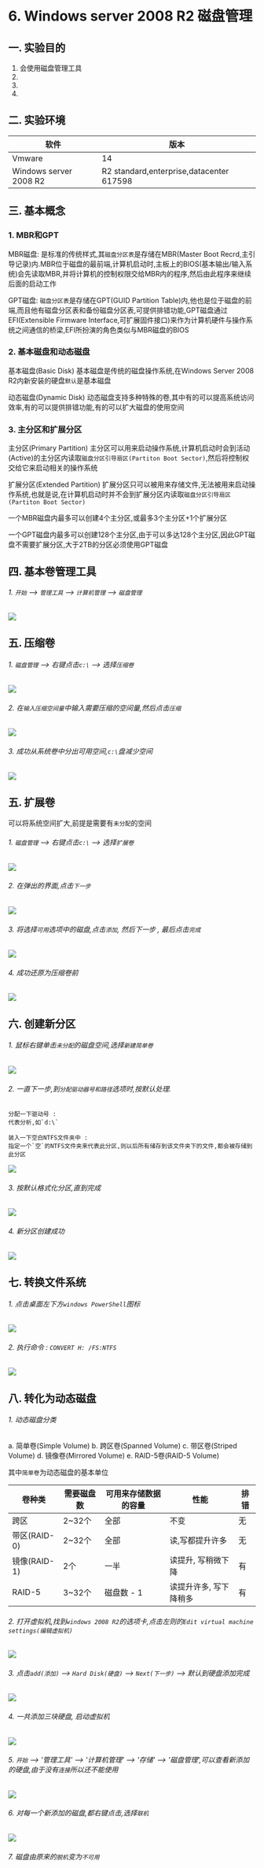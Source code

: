 # 6. Windows server 2008 R2 磁盘管理

## 一. 实验目的
1. 会使用磁盘管理工具
2. 
3. 
4. 

## 二. 实验环境

|软件|版本|
|----|----|
|Vmware| 14 |
|Windows server 2008 R2|R2 standard,enterprise,datacenter 617598|

## 三. 基本概念

### 1. MBR和GPT

MBR磁盘: 是标准的传统样式,其`磁盘分区表`是存储在MBR(Master Boot Recrd,主引导记录)内.MBR位于磁盘的最前端,计算机启动时,主板上的BIOS(基本输出/输入系统)会先读取MBR,并将计算机的控制权限交给MBR内的程序,然后由此程序来继续后面的启动工作

GPT磁盘: `磁盘分区表`是存储在GPT(GUID Partition Table)内,他也是位于磁盘的前端,而且他有磁盘分区表和备份磁盘分区表,可提供排错功能,GPT磁盘通过EFI(Extensible Firmware Interface,可扩展固件接口)来作为计算机硬件与操作系统之间通信的桥梁,EFI所扮演的角色类似与MBR磁盘的BIOS

### 2. 基本磁盘和动态磁盘

基本磁盘(Basic Disk)
基本磁盘是传统的磁盘操作系统,在Windows Server 2008 R2内新安装的硬盘`默认`是基本磁盘

动态磁盘(Dynamic Disk)
动态磁盘支持多种特殊的卷,其中有的可以提高系统访问效率,有的可以提供排错功能,有的可以扩大磁盘的使用空间

### 3. 主分区和扩展分区

主分区(Primary Partition)
主分区可以用来启动操作系统,计算机启动时会到活动(Active)的主分区内读取`磁盘分区引导扇区(Partiton Boot Sector)`,然后将控制权交给它来启动相关的操作系统

扩展分区(Extended Partition)
扩展分区只可以被用来存储文件,无法被用来启动操作系统,也就是说,在计算机启动时并不会到扩展分区内读取`磁盘分区引导扇区(Partiton Boot Sector)`

一个MBR磁盘内最多可以创建4个主分区,或最多3个主分区+1个扩展分区

一个GPT磁盘内最多可以创建128个主分区,由于可以多达128个主分区,因此GPT磁盘不需要扩展分区,大于2TB的分区必须使用GPT磁盘


## 四. 基本卷管理工具

###### 1. `开始` --> `管理工具` --> `计算机管理` --> `磁盘管理`

![](/windows/win2008R2/base/image/diskmanage-1.png)

## 五. 压缩卷

###### 1. `磁盘管理` --> 右键点击`c:\` --> 选择`压缩卷`

![](/windows/win2008R2/base/image/diskmanage-2.png)

###### 2. 在`输入压缩空间量`中输入需要压缩的空间量,然后点击`压缩`

![](/windows/win2008R2/base/image/diskmanage-3.png)

###### 3. 成功从系统卷中分出可用空间,`c:\`盘减少空间

![](/windows/win2008R2/base/image/diskmanage-4.png)


## 五. 扩展卷
可以将系统空间扩大,前提是需要有`未分配`的空间

###### 1. `磁盘管理` --> 右键点击`c:\` --> 选择`扩展卷`

![](/windows/win2008R2/base/image/diskmanage-5.png)

###### 2. 在弹出的界面,点击`下一步`

![](/windows/win2008R2/base/image/diskmanage-6.png)

###### 3. 将选择`可用`选项中的磁盘,点击`添加`, 然后下一步 , 最后点击`完成`

![](/windows/win2008R2/base/image/diskmanage-7.png)

###### 4. 成功还原为压缩卷前

![](/windows/win2008R2/base/image/diskmanage-8.png)

## 六. 创建新分区

###### 1. 鼠标右键单击`未分配`的磁盘空间,选择`新建简单卷`

![](/windows/win2008R2/base/image/diskmanage-9.png)

###### 2. 一直下一步,到`分配驱动器号和路径`选项时,按默认处理.

```
分配一下驱动号 : 
代表分析,如`d:\`

装入一下空白NTFS文件夹中 : 
指定一个`空`的NTFS文件夹来代表此分区,则以后所有储存到该文件夹下的文件,都会被存储到此分区
```

![](/windows/win2008R2/base/image/diskmanage-10.png)

###### 3. 按默认格式化分区,直到完成

![](/windows/win2008R2/base/image/diskmanage-11.png)

###### 4. 新分区创建成功

![](/windows/win2008R2/base/image/diskmanage-12.png)

## 七. 转换文件系统

###### 1. 点击桌面左下方`windows PowerShell`图标

![](/windows/win2008R2/base/image/diskmanage-13.png)

###### 2. 执行命令 : `CONVERT H: /FS:NTFS`

![](/windows/win2008R2/base/image/diskmanage-14.png)

## 八. 转化为动态磁盘

###### 1. 动态磁盘分类

a. 简单卷(Simple Volume)
b. 跨区卷(Spanned Volume)
c. 带区卷(Striped Volume)
d. 镜像卷(Mirrored Volume)
e. RAID-5卷(RAID-5 Volume)

其中`简单卷`为动态磁盘的基本单位

|卷种类|需要磁盘数|可用来存储数据的容量|性能|排错|
|----|----|----|----|----|
| 跨区| 2~32个 | 全部 | 不变 | 无 |
| 带区(RAID-0) | 2~32个 | 全部 |读,写都提升许多| 无 |
| 镜像(RAID-1) | 2个 | 一半 | 读提升, 写稍微下降 | 有 |
| RAID-5 | 3~32个 | 磁盘数 - 1| 读提升许多, 写下降稍多 | 有 |

###### 2. 打开虚拟机,找到`windows 2008 R2`的选项卡,点击左则的`Edit virtual machine settings(编辑虚拟机)`

![](/windows/win2008R2/base/image/diskmanage-15.png)

###### 3. 点击`add(添加)` --> `Hard Disk(硬盘)` --> `Next(下一步)` --> 默认到硬盘添加完成

![](/windows/win2008R2/base/image/diskmanage-16.png)

###### 4. 一共添加三块硬盘, 启动虚拟机

![](/windows/win2008R2/base/image/diskmanage-17.png)

###### 5. `开始` --> '管理工具' --> '计算机管理' --> '存储' --> '磁盘管理',可以查看新添加的硬盘,由于没有`连接`所以还不能使用

![](/windows/win2008R2/base/image/diskmanage-18.png)

###### 6. 对每一个新添加的磁盘,都右键点击,选择`联机`

![](/windows/win2008R2/base/image/diskmanage-19.png)

###### 7. 磁盘由原来的`脱机`变为`不可用`





